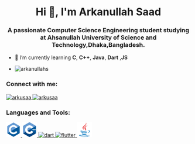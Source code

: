 <h1 align="center">Hi 👋, I'm Arkanullah Saad</h1>
<h3 align="center">A passionate Computer Science Engineering student studying at Ahsanullah University of Science and Technology,Dhaka,Bangladesh.</h3>

- 🌱 I’m currently learning **C**, **C++**, **Java**, **Dart** ,**JS**
- <p align="left"> <img src="https://komarev.com/ghpvc/?username=arkanullahs&label=Profile%20views&color=0e75b6&style=flat" alt="arkanullahs" /> </p>

<h3 align="left">Connect with me:</h3>
<p align="left">
    <a href="https://fb.com/arkusaa" target="blank">
        <img align="center" src="https://raw.githubusercontent.com/rahuldkjain/github-profile-readme-generator/master/src/images/icons/Social/facebook.svg" alt="arkusaa" height="30" width="40" />
    </a>
    <a href="https://instagram.com/arkusaa" target="blank">
        <img align="center" src="https://raw.githubusercontent.com/rahuldkjain/github-profile-readme-generator/master/src/images/icons/Social/instagram.svg" alt="arkusaa" height="30" width="40" />
    </a>
</p>

<h3 align="left">Languages and Tools:</h3>
<p align="left"> <a href="https://www.cprogramming.com/" target="_blank" rel="noreferrer"> <img src="https://raw.githubusercontent.com/devicons/devicon/master/icons/c/c-original.svg" alt="c" width="40" height="40"/> </a> <a href="https://www.w3schools.com/cpp/" target="_blank" rel="noreferrer"> <img src="https://raw.githubusercontent.com/devicons/devicon/master/icons/cplusplus/cplusplus-original.svg" alt="cplusplus" width="40" height="40"/> </a> <a href="https://dart.dev" target="_blank" rel="noreferrer"> <img src="https://www.vectorlogo.zone/logos/dartlang/dartlang-icon.svg" alt="dart" width="40" height="40"/> </a> <a href="https://flutter.dev" target="_blank" rel="noreferrer"> <img src="https://www.vectorlogo.zone/logos/flutterio/flutterio-icon.svg" alt="flutter" width="40" height="40"/> </a> <a href="https://www.java.com" target="_blank" rel="noreferrer"> <img src="https://raw.githubusercontent.com/devicons/devicon/master/icons/java/java-original.svg" alt="java" width="40" height="40"/> </a> </p>


</p>

